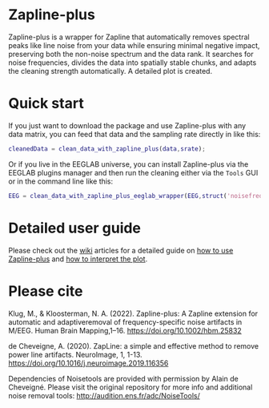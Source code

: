 # Zapline-plus
Zapline-plus is a wrapper for Zapline that automatically removes spectral peaks like line noise from your data while ensuring minimal negative impact, preserving both the non-noise spectrum and the data rank. It searches for noise frequencies, divides the data into spatially stable chunks, and adapts the cleaning strength automatically. A detailed plot is created.

# Quick start

If you just want to download the package and use Zapline-plus with any data matrix, you can feed that data and the sampling rate directly in like this:
```matlab
cleanedData = clean_data_with_zapline_plus(data,srate);
```

Or if you live in the EEGLAB universe, you can install Zapline-plus via the EEGLAB plugins manager and then run the cleaning either via the `Tools` GUI or in the command line like this:

```matlab
EEG = clean_data_with_zapline_plus_eeglab_wrapper(EEG,struct('noisefreqs','line')) % specifying the config is optional
```
# Detailed user guide
Please check out the [wiki](https://github.com/MariusKlug/zapline-plus/wiki) articles for a detailed guide on [how to use Zapline-plus](https://github.com/MariusKlug/zapline-plus/wiki/Zapline-plus-user-guide) and [how to interpret the plot](https://github.com/MariusKlug/zapline-plus/wiki/Zapline-plus-plot).

# Please cite

Klug, M., & Kloosterman, N. A. (2022). Zapline-plus: A Zapline extension for automatic and adaptiveremoval of frequency-specific noise artifacts in M/EEG. Human Brain Mapping,1–16. https://doi.org/10.1002/hbm.25832

de Cheveigne, A. (2020). ZapLine: a simple and effective method to remove power line artifacts. NeuroImage, 1, 1-13. https://doi.org/10.1016/j.neuroimage.2019.116356

Dependencies of Noisetools are provided with permission by Alain de Cheveigné. Please visit the original repository for more info and additional noise removal tools: http://audition.ens.fr/adc/NoiseTools/
